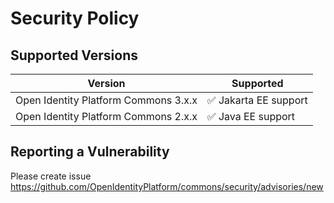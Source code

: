 # Security Policy

## Supported Versions

| Version                              | Supported                             |
|--------------------------------------|---------------------------------------|
| Open Identity Platform Commons 3.x.x | :white_check_mark: Jakarta EE support |
| Open Identity Platform Commons 2.x.x | :white_check_mark: Java EE support    |

## Reporting a Vulnerability

Please create issue  https://github.com/OpenIdentityPlatform/commons/security/advisories/new

